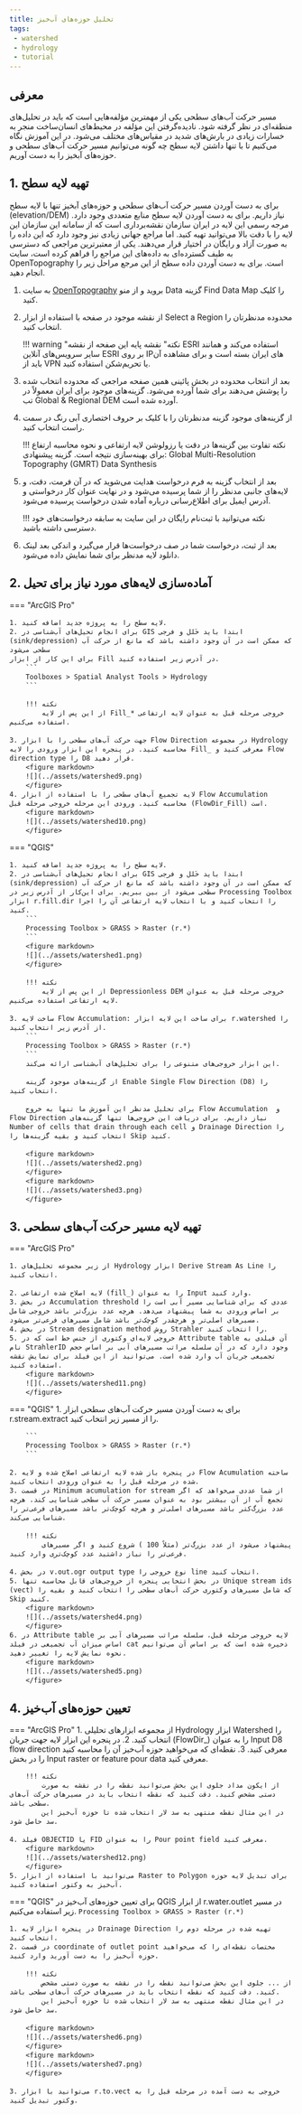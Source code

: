 ```yaml
---
title: تحلیل حوزه‌های آب‌خیز 
tags:
 - watershed
 - hydrology
 - tutorial
---
```


## معرفی
مسیر حرکت آب‌های سطحی یکی از مهمترین مؤلفه‌هایی است که باید در تحلیل‌های منطقه‌ای در نظر گرفته شود. نادیده‌گرفتن این مؤلفه‌ در محیط‌های انسان‌ساخت منجر به خسارات زیادی در بارش‌های شدید در مقیاس‌های مختلف می‌شود. در این آموزش نگاه می‌کنیم تا با تنها داشتن لایه سطح چه گونه می‌توانیم مسیر حرکت آب‌های سطحی و حوزه‌های آبخیز را به دست آوریم.

## 1. تهیه لایه سطح
برای به دست آوردن مسیر حرکت آب‌های سطحی و حوزه‌های آبخیز تنها با لایه سطح (elevation/DEM) نیاز داریم. برای به دست آوردن لایه سطح منابع متعددی وجود دارد. مرجه رسمی این لایه در ایران سازمان نقشه‌برداری است که از سامانه این سازمان این لایه را با دقت بالا می‌توانید تهیه کنید. اما مراجع جهانی زیادی نیز وجود دارد که این داده را به صورت آزاد و رایگان در اختیار قرار می‌دهند. یکی از معتبرترین مراجعی که دسترسی به طیف گسترده‌ای به داده‌های این مراجع را فراهم کرده است، سایت OpenTopography است. برای به دست آوردن داده سطح از این مرجع مراحل زیر را انجام دهید.

1. به سایت [OpenTopography](https://opentopography.org/) بروید و از منو Data گزینه Find Data Map را کلیک کنید.
2. از نقشه موجود در صفحه با استفاده از ابزار Select a Region محدوده مدنظرتان را انتخاب کنید.

    !!! warning "نکته"
        نقشه پایه این صفحه از نقشه ESRI استفاده می‌کند و همانند سایر سرویس‌های آنلاین ESRI بر روی IPهای ایران بسته است و برای مشاهده آن باید از VPN یا تحریم‌شکن استفاده کنید.

3. بعد از انتخاب محدوده در بخش پائینی همین صفحه مراجعی که محدوده انتخاب شده را پوشش می‌دهند برای شما آورده می‌شود. گزینه‌های موجود برای ایران معمولاً در تب Global & Regional DEM آورده شده است.
4. از گزینه‌های موجود گزینه مدنظرتان را با کلیک بر حروف اختصاری آبی رنگ در سمت راست انتخاب کنید.

    !!! نکته
        تفاوت بین گزینه‌ها در دقت یا رزولوشن لایه ارتفاعی و نحوه محاسبه ارتفاع برای بهینه‌سازی نتیجه است. 
        گزینه پیشنهادی: Global Multi-Resolution Topography (GMRT) Data Synthesis 

5. بعد از انتخاب گزینه به فرم درخواست هدایت می‌شوید که در آن فرمت، دقت، و لایه‌های جانبی مدنظر را از شما پرسیده می‌شود و در نهایت عنوان کار درخواستی و آدرس ایمیل برای اطلاع‌رسانی درباره آماده شدن درخواست پرسیده می‌شود.

    !!! نکته
        می‌توانید با ثبت‌نام رایگان در این سایت به سابقه درخواست‌های خود دسترسی داشته باشید.

6. بعد از ثبت، درخواست شما در صف درخواست‌ها قرار می‌گیرد و اندکی بعد لینک دانلود لایه مدنظر برای شما نمایش داده می‌شود.

## 2. آماده‌سازی لایه‌های مورد نیاز برای تحیل

=== "ArcGIS Pro"
    
    1. لایه سطح را به پروژه جدید اضافه کنید.
    2. برای انجام تحیل‌های آب‌شناسی در GIS ابتدا باید خَلل و فرجی (sink/depression) که ممکن است در آن وجود داشته باشد که مانع از حرکت آب سطحی می‌شود 
    برای این کار از ابزار Fill در آدرس زیر استفاده کنید.
        ```
        Toolboxes > Spatial Analyst Tools > Hydrology 
        ```

        !!! نکته
            از این‌ پس از لایه Fill_* خروجی مرحله قبل به عنوان لایه ارتفاعی استفاده می‌کنیم.
            
    3. جهت حرکت آب‌های سطحی را با ابزار Flow Direction در مجموعه Hydrology محاسبه کنید. در پنجره این ابزار ورودی را لایه Fill_ معرفی کنید و Flow direction type را D8 قرار دهید.
        <figure markdown>
        ![](../assets/watershed9.png)
        </figure>
    4. لایه تجمیع آب‌های سطحی را با استفاده از ابزار Flow Accumulation محاسبه کنید. ورودی این مرحله خروجی مرحله قبل (FlowDir_Fill) است. 
        <figure markdown>
        ![](../assets/watershed10.png)
        </figure>



=== "QGIS"

    1. لایه سطح را به پروژه جدید اضافه کنید.
    2. برای انجام تحیل‌های آب‌شناسی در GIS ابتدا باید خَلل و فرجی (sink/depression) که ممکن است در آن وجود داشته باشد که مانع از حرکت آب سطحی می‌شود از بین ببریم. برای این‌کار از آدرس زیر در Processing Toolbox ابزار r.fill.dir را انتخاب کنید و با انتخاب لایه ارتفاعی آن را اجرا کنید.
        ```
        Processing Toolbox > GRASS > Raster (r.*) 
        ```
        <figure markdown>
        ![](../assets/watershed1.png)
        </figure>

        !!! نکته
            از این‌ پس از لایه Depressionless DEM خروجی مرحله قبل به عنوان لایه ارتفاعی استفاده می‌کنیم.

    3. ساخت لایه Flow Accumulation: برای ساخت این لایه ابزار r.watershed را از آدرس زیر انتخاب کنید. 
        ```
        Processing Toolbox > GRASS > Raster (r.*) 
        ```
        این ابزار خروجی‌های متنوعی را برای تحلیل‌های آب‌شناسی ارائه می‌کند.

        از گزینه‌های موجود گزینه Enable Single Flow Direction (D8) را انتخاب کنید. 
 
        برای تحلیل مدنظر این آموزش ما تنها به خروج Flow Accumulation  و Flow Direction نیاز داریم. برای دریافت این خروجی‌ها تنها گزینه‌های  Number of cells that drain through each cell و Drainage Direction را انتخاب کنید و بقیه گزینه‌ها را Skip کنید.

        <figure markdown>
        ![](../assets/watershed2.png)
        </figure>
        <figure markdown>
        ![](../assets/watershed3.png)
        </figure>

## 3. تهیه لایه مسیر حرکت آب‌های سطحی

=== "ArcGIS Pro"

    1. از زیر مجموعه تحلیل‌های Hydrology ابزار Derive Stream As Line را انتخاب کنید.

    2. لایه اصلاح شده ارتفاعی (fill_) را به عنوان Input وارد کنید.
    3. در بخش Accumulation threshold عددی که برای شناسایی مسیر آبی است را بر اساس ورودی به شما پیشنهاد می‌دهد. هرچه عدد بزرگ‌تر باشد خروجی شامل مسیرهای اصلی‌تر و هرچقدر کوچک‌تر باشد شامل مسیرهای فرعی‌تر می‌شود.
    4. در بخش Stream designation method روش Strahler را انتخاب کنید.
    5. خروجی لایه‌ای وکتوری از جنس خط است که در Attribute table آن فیلدی به نام StrahlerID وجود دارد که در آن سلسله مراتب مسیرهای آبی بر اساس حجم تجمیعی جریان آب وارد شده است. می‌توانید از این فیلد برای نمایش نقشه استفاده کنید.
        <figure markdown>
        ![](../assets/watershed11.png)
        </figure>


=== "QGIS"
    1. برای به دست آوردن مسیر حرکت آب‌های سطحی ابزار r.stream.extract را از مسیر زیر انتخاب کنید.

        ```
        Processing Toolbox > GRASS > Raster (r.*) 
        ```

    2. در پنجره باز شده لایه ارتفاعی اصلاح شده و لایه Flow Acumulation ساخته شده در مرحله قبل را به عنوان ورودی انتخاب کنید. 
    3. در قسمت Minimum acumulation for stream از شما عددی می‌خواهد که اگر تجمع آب از آن بیشتر بود به عنوان مسیر حرکت آب سطحی شناسایی کند. هرچه عدد بزرگ‌کتر باشد مسیرهای اصلی‌تر و هرچه کوچک‌تر باشد مسیرهای فرعی‌تر را شناسایی می‌کند.

        !!! نکته
            پیشنهاد می‌شود از عدد بزرگ‌تر (مثلاً 100 ) شروع کنید و اگر مسیرهای فرعی‌تر را نیاز داشتید عدد کوچک‌تری وارد کنید.

    4. در بخش v.out.ogr output type نوع خروجی را line انتخاب کنید.
    5. در بخش انتخایی پنجره از خروجی‌های قابل محاسبه تنها Unique stream ids (vect) که شامل مسیرهای وکتوری حرکت آب‌های سطحی را انتخاب کنید و بقیه را Skip کنید.
        <figure markdown>
        ![](../assets/watershed4.png)
        </figure>
    6. در Attribute table لایه خروجی مرحله قبل، سلسله مراتب مسیرهای آبی بر اساس میزان آب تجمیعی در فیلد cat ذخیره شده است که بر اساس آن می‌توانیم نحوه نمایش لایه را تغییر دهید.
        <figure markdown>
        ![](../assets/watershed5.png)
        </figure>

## 4. تعیین حوزه‌های آب‌خیز

=== "ArcGIS Pro"
    1. از مجموعه ابزارهای تحلیلی Hydrology ابزار Watershed را انتخاب کنید.
    2. در پنجره این ابزار لایه جهت جریان (FlowDir_) را به عنوان Input D8 flow direction معرفی کنید.
    3. نقطه‌ای که می‌خواهید حوزه آب‌خیز آن را محاسبه کنید را در بخش Input raster or feature pour data معرفی کنید. 

        !!! نکته
            از ایکون مداد جلوی این بخش می‌توانید نقطه را در نقشه به صورت دستی مشخص کنید. دقت کنید که نقطه انتخاب باید در مسیرهای حرکت آب‌های سطحی باشد.
            در این مثال نقطه منتهی به سد لار انتخاب شده تا حوزه آب‌خیز این سد حاصل شود.

    4. فیلد OBJECTID یا FID را به عنوان Pour point field معرفی کنید.
        <figure markdown>
        ![](../assets/watershed12.png)
        </figure>
    5. می‌توانید با استفاده از ابزار Raster to Polygon برای تبدیل لایه حوزه آب‌خیز به وکتور استفاده کنید.

=== "QGIS"
    برای تعیین حوزه‌های آب‌خیز در QGIS از ابزار r.water.outlet در مسیر زیر استفاده می‌کنیم.
        ```
        Processing Toolbox > GRASS > Raster (r.*) 
        ```

    1. در پنجره ابزار لایه Drainage Direction تهیه شده در مرحله دوم را انتخاب کنید.
    2. در قسمت coordinate of outlet point مختصات نقطه‌ای را که می‌خواهید حوزه آب‌خیز را به دست آورید وارد کنید. 

        !!! نکته
            از ... جلوی این بخش می‌توانید نقطه را در نقشه به صورت دستی مشخص کنید. دقت کنید که نقطه انتخاب باید در مسیرهای حرکت آب‌های سطحی باشد.
            در این مثال نقطه منتهی به سد لار انتخاب شده تا حوزه آب‌خیز این سد حاصل شود.
        
        <figure markdown>
        ![](../assets/watershed6.png)
        </figure>
        <figure markdown>
        ![](../assets/watershed7.png)
        </figure>

    3. می‌توانید با ابزار r.to.vect خروجی به دست آمده در مرحله قبل را به وکتور تبدیل کنید.